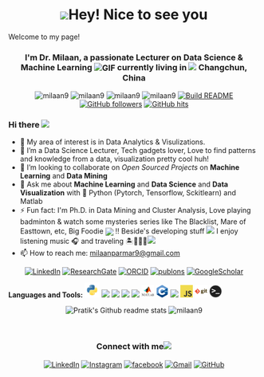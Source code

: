 <h1 align="center"> <img src="https://emojis.slackmojis.com/emojis/images/1531849430/4246/blob-sunglasses.gif?1531849430" width="30"/>Hey! Nice to see you </h1>

<p> Welcome to my page! </p>    
    
<!--<b><p align="center">Pythoneer🐍 | Automation🛠 | Web Scraping⛏</p></b>-->
<h3 align="center">I'm Dr. Milaan, a passionate Lecturer on Data Science & Machine Learning <img align="center" alt="GIF" width="30px"  src="https://media.giphy.com/media/H6KusZ8pzxtyymblnE/giphy.gif"/> currently living in <img src="https://image.flaticon.com/icons/svg/197/197375.svg" width="16"/> <b>Changchun, China</b> </h3> 

<p align="center"> 
    <img src="https://komarev.com/ghpvc/?username=milaan9" alt="milaan9"/>       
    <img src="https://badges.pufler.dev/repos/milaan9" alt="milaan9"/>  
    <img src="https://badges.pufler.dev/years/milaan9" alt="milaan9"/>  
    <img src="https://badges.pufler.dev/commits/monthly/milaan9" alt="milaan9"/>  
    <a href="https://github.com/milaan9/milaan9/actions"><img src="https://github.com/milaan9/milaan9/workflows/Build%20README/badge.svg" alt="Build README"></a>  
    <a href="https://github.com/milaan9?tab=followers"><img alt="GitHub followers" src="https://img.shields.io/github/followers/milaan9?color=green&logo=github"></a>
    <a href="https://github.com/milaan9/milaan9" target="_blank"><img alt="GitHub hits" src="https://img.shields.io/github/last-commit/milaan9/milaan9?label=profile%20updated&style=flat-square"></a>
</p> 
    
<!--<a href="https://github.com/milaan9" target="_blank"><img alt="milaan9" src="https://badges.pufler.dev/visits/milaan9/milaan9?logo=GitHub&label=visits&color=success&logoColor=white&style=flat-square"/></a>-->
<!--<img src="https://badges.pufler.dev/gists/milaan9" alt="milaan9"/>-->
<!--<img src="https://readme-jokes.vercel.app/api" alt="milaan9"/>-->


### Hi there <img src="https://media.giphy.com/media/hvRJCLFzcasrR4ia7z/giphy.gif" width="25px">
- 🔭 My area of interest is in Data Analytics & Visulizations.
- 🌱 I’m a Data Science Lecturer, Tech gadgets lover, Love to find patterns and knowledge from a data, visualization pretty cool huh!
- 👯 I’m looking to collaborate on *Open Sourced Projects* on **Machine Learning** and **Data Mining**
- 💬 Ask me about **Machine Learning** and **Data Science**  and **Data Visualization** with 🐍 Python (Pytorch, Tensorflow, Sckitlearn) and Matlab
- ⚡ Fun fact: I'm Ph.D. in Data Mining and Cluster Analysis, Love playing badminton & watch some mysteries series like The Blacklist, Mare of Easttown, etc, Big Foodie <img align ='center' src='https://media2.giphy.com/media/UQDSBzfyiBKvgFcSTw/giphy.gif?cid=ecf05e47p3cd513axbek3f56ti3jzizq8hincw20jauyyfyw&rid=giphy.gif' width ='20px'> !! Beside's developing stuff <img src="https://github.com/TheDudeThatCode/TheDudeThatCode/blob/master/Assets/Developer.gif" width="30px"> I enjoy listening music 🎧 and traveling 🏝️🗻🌄🗿<img src="https://github.com/TheDudeThatCode/TheDudeThatCode/blob/master/Assets/Earth.gif" width="18px">
- 📫 How to reach me: milaanparmar9@gmail.com

<p align="center"> 
    <a href="https://www.linkedin.com/in/milaanparmar" target="_blank"><img alt="LinkedIn" src="https://img.shields.io/badge/-LinkedIn-0077B5?style=flat-square&logo=Linkedin&logoColor=white"></a>
    <a href="https://www.researchgate.net/profile/Milan-Parmar" target="_blank"><img alt="ResearchGate" src="https://img.shields.io/badge/-ResearchGate-00CCBB?style=flat-square&logo=ResearchGate&logoColor=white"></a>
    <a href="https://orcid.org/0000-0002-7596-407X" target="_blank"><img alt="ORCID" src="https://img.shields.io/badge/-ORCID-A6CE39?style=flat-square&logo=ORCID&logoColor=white"></a>
    <a href="https://publons.com/researcher/3190369/milan-parmar" target="_blank"><img alt="publons" src="https://img.shields.io/badge/-publons-336699?style=flat-square&logo=PUBLONS&logoColor=white"></a>
    <a href="https://scholar.google.com/citations?user=TV396CYAAAAJ&hl=en" target="_blank"><img alt="GoogleScholar" src="https://img.shields.io/badge/-Google Scholar-4885ED?style=for-the-badge&logo=Google-Scholar&logoColor=white"></a>
   
</p> 


<!--[<img src="https://img.shields.io/badge/LinkedIn-Profile-informational?style=flat&logo=linkedin&logoColor=white&color=0D76A8"/>](https://www.linkedin.com/in/milaanparmar/)  <img src="https://img.shields.io/static/v1?label=wechat&message=milaanparmar9&color=7BB32E&logo=wechat"/>  [<img src ="https://img.shields.io/badge/portfolio-web-%23.svg?colorB=orange&style=flat&&logo=&logoColor=white%22">](https://milaan9.github.io/) -->
<!--[<img src="https://img.shields.io/badge/WHATSAPP-%2325D366.svg?&style=for-the-badge&logo=whatsapp&logoColor=white"/>](https://wa.me/+79041599690) -->

**Languages and Tools:**
<code><img height="30" src="https://raw.githubusercontent.com/github/explore/80688e429a7d4ef2fca1e82350fe8e3517d3494d/topics/python/python.png"></code>
<code><img height="25" src="https://upload.wikimedia.org/wikipedia/commons/0/05/Scikit_learn_logo_small.svg"></code>
<code><img height="25" src="https://www.clipartmax.com/png/small/349-3490136_anaconda-icon-anaconda-python-icon.png"></code>
<code><img height="25" src="https://upload.wikimedia.org/wikipedia/commons/1/1a/NumPy_logo.svg"></code>
<code><img height="25" src="https://matplotlib.org/3.1.1/_static/logo2_compressed.svg"></code>
<code><img height="25" src="https://raw.githubusercontent.com/github/explore/80688e429a7d4ef2fca1e82350fe8e3517d3494d/topics/matlab/matlab.png"></code>
<code><img height="25" src="https://raw.githubusercontent.com/github/explore/80688e429a7d4ef2fca1e82350fe8e3517d3494d/topics/cpp/cpp.png"></code>
<code><img height="25" src="https://www.vectorlogo.zone/logos/mysql/mysql-ar21.svg"></code>
<code><img height="25" src="https://raw.githubusercontent.com/github/explore/80688e429a7d4ef2fca1e82350fe8e3517d3494d/topics/javascript/javascript.png"></code>
<code><img height="25" src="https://raw.githubusercontent.com/github/explore/80688e429a7d4ef2fca1e82350fe8e3517d3494d/topics/git/git.png"></code>
<code><img height="25" src="https://raw.githubusercontent.com/github/explore/80688e429a7d4ef2fca1e82350fe8e3517d3494d/topics/terminal/terminal.png"></code>
<!--https://github.com/alexandresanlim/Badges4-README.md-Profile-->
<!--[<img align="left" alt="HTML5" width="50px" src="https://raw.githubusercontent.com/github/explore/80688e429a7d4ef2fca1e82350fe8e3517d3494d/topics/html/html.png"/>]()-->

<p align="center"><img height="140em" src="https://github-readme-stats.vercel.app/api?username=milaan9&theme=jolly&show_icons=true" alt="Pratik's Github readme stats">
<img height="140em" src="http://github-readme-streak-stats.herokuapp.com?user=milaan9&&theme=jolly&show_icons=true" alt="milaan9" />
</p>
<br>


<div align="center">
<h3> Connect with me<a href="https://gifyu.com/image/Zy2f"><img src="https://github.com/milaan9/milaan9/blob/main/Handshake.gif" width="50px"></a>
</h3>
 
[<img align="center" alt="LinkedIn" width="25px" 
src="https://github.com/TheDudeThatCode/TheDudeThatCode/blob/master/Assets/Linkedin.svg"/>](https://www.linkedin.com/in/milaanparmar/)
[<img align="center" alt="Instagram" width="25px" 
src="https://github.com/TheDudeThatCode/TheDudeThatCode/blob/master/Assets/Instagram.svg"/>](https://www.instagram.com/milaanparmar9/)
[<img align="center" alt="facebook" width="25px" 
src="https://upload.wikimedia.org/wikipedia/commons/5/51/Facebook_f_logo_%282019%29.svg"/>](https://www.facebook.com/milaanparmar)
[<img align="center" alt="Gmail" width="25px" 
src="https://github.com/TheDudeThatCode/TheDudeThatCode/blob/master/Assets/Gmail.svg"/>](mailto:milaanparmar9@gmail.com)
[<img align="center" alt="GitHub" width="25px" 
src="https://cdn.svgporn.com/logos/github-icon.svg"/>](https://github.com/milaan9) 

</div>

 
<!--
[<img align='left' alt='Django' width="26px" src="https://raw.githubusercontent.com/github/explore/80688e429a7d4ef2fca1e82350fe8e3517d3494d/topics/django/django.png" />](#)
[<img align='left' alt='AWS' width="26px" src="https://raw.githubusercontent.com/github/explore/fbceb94436312b6dacde68d122a5b9c7d11f9524/topics/aws/aws.png"/>](#)
[<img align="left" alt="Visual Studio Code" width="26px" src="https://raw.githubusercontent.com/github/explore/80688e429a7d4ef2fca1e82350fe8e3517d3494d/topics/visual-studio-code/visual-studio-code.png"/>](#)
 [<img align="left" alt="CSS3" width="26px" src="https://raw.githubusercontent.com/github/explore/80688e429a7d4ef2fca1e82350fe8e3517d3494d/topics/css/css.png"/>](#)
[<img align="left" alt="SQL" width="26px" src="https://raw.githubusercontent.com/github/explore/80688e429a7d4ef2fca1e82350fe8e3517d3494d/topics/sql/sql.png" />](#)
[<img align="left" alt="MySQL" width="26px" src="https://raw.githubusercontent.com/github/explore/80688e429a7d4ef2fca1e82350fe8e3517d3494d/topics/mysql/mysql.png" />](#)
-->
<!--
- 📄 [Resume](https://sudhanshu456.github.io/stages/updated_resume.pdf) 
![Sudhanshu Prajapati's github stats](https://github-readme-stats.vercel.app/api?username=sudhanshu456&show_icons=true)
[![Top Langs](https://github-readme-stats.vercel.app/api/top-langs/?username=sudhanshu456&layout=compact)](https://github.com/sudhanshu456)
- 💻Checkout my [portfolio](https://sudhanshu456.github.io/)
-->
